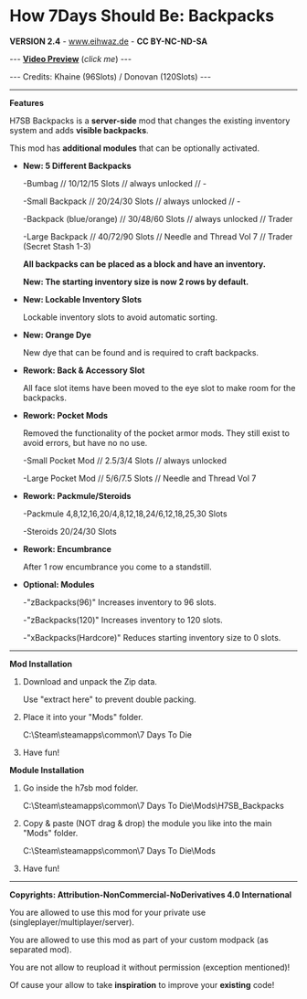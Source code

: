 # How 7Days Should Be: Backpacks

**VERSION 2.4** - www.eihwaz.de - **CC BY-NC-ND-SA**

--- [**Video Preview**](https://www.youtube.com/watch?v=TFpet8PRdcw) (*click me*) ---

--- Credits: Khaine (96Slots) / Donovan (120Slots) ---

--- --- --- --- --- --- --- --- ---

**Features**

H7SB Backpacks is a **server-side** mod that changes the existing inventory system and adds **visible backpacks**.

This mod has **additional modules** that can be optionally activated.

* **New: 5 Different Backpacks**

	-Bumbag 				// 10/12/15 Slots 	// always unlocked				// -
	
	-Small Backpack 		// 20/24/30 Slots	// always unlocked				// -
	
	-Backpack (blue/orange)	// 30/48/60 Slots	// always unlocked				// Trader
	
	-Large Backpack			// 40/72/90 Slots	// Needle and Thread Vol 7 		// Trader (Secret Stash 1-3)
	
	**All backpacks can be placed as a block and have an inventory.**

	**New: The starting inventory size is now 2 rows by default.**
	
* **New: Lockable Inventory Slots**

	Lockable inventory slots to avoid automatic sorting.
	
* **New: Orange Dye**

	New dye that can be found and is required to craft backpacks. 
	
* **Rework: Back & Accessory Slot**
	
	All face slot items have been moved to the eye slot to make room for the backpacks. 

* **Rework: Pocket Mods**

	Removed the functionality of the pocket armor mods. They still exist to avoid errors, but have no no use.

	-Small Pocket Mod	// 2.5/3/4 Slots		// always unlocked
	
	-Large Pocket Mod	// 5/6/7.5 Slots		// Needle and Thread Vol 7
	
* **Rework: Packmule/Steroids**

	-Packmule	4,8,12,16,20/4,8,12,18,24/6,12,18,25,30 Slots

	-Steroids	20/24/30 Slots
	
* **Rework: Encumbrance**
	
	After 1 row encumbrance you come to a standstill.
	
* **Optional: Modules**

	-"zBackpacks(96)" Increases inventory to 96 slots.

	-"zBackpacks(120)" Increases inventory to 120 slots.
	
	-"xBackpacks(Hardcore)" Reduces starting inventory size to 0 slots. 


--- --- --- --- --- --- --- --- ---

**Mod Installation**

1. Download and unpack the Zip data.

	Use "extract here" to prevent double packing.

2. Place it into your "Mods" folder.

	C:\Steam\steamapps\common\7 Days To Die

3. Have fun!

**Module Installation**

1. Go inside the h7sb mod folder.

	C:\Steam\steamapps\common\7 Days To Die\Mods\H7SB_Backpacks
	
2. Copy & paste (NOT drag & drop) the module you like into the main "Mods" folder.

	C:\Steam\steamapps\common\7 Days To Die\Mods

3. Have fun!

--- --- --- --- --- --- --- --- ---

**Copyrights: Attribution-NonCommercial-NoDerivatives 4.0 International**

You are allowed to use this mod for your private use (singleplayer/multiplayer/server).

You are allowed to use this mod as part of your custom modpack (as separated mod).

You are not allow to reupload it without permission (exception mentioned)!

Of cause your allow to take **inspiration** to improve your **existing** code!
